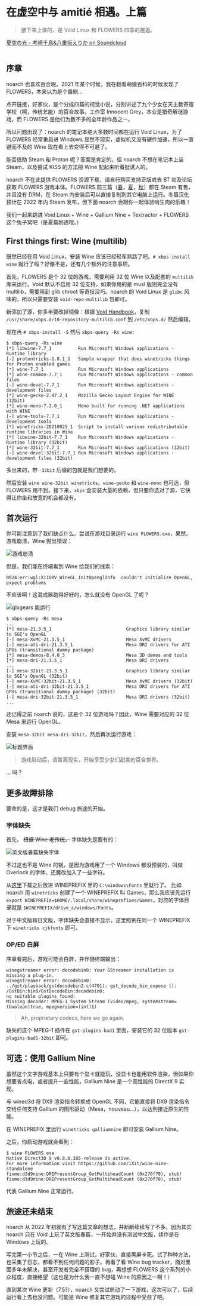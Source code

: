 # 在虚空中与 amitié 相遇。上篇

> 接下来上演的，是 Void Linux 和 FLOWERS 四季的邂逅。

<script type="text/javascript">
function showIframe() {
    let frame = document.getElementById("sc_frame")
    frame.height = 166
    frame.src = "https://w.soundcloud.com/player/?url=https%3A//api.soundcloud.com/tracks/307308303&color=%23ff5500&auto_play=true&hide_related=true&show_comments=false&show_user=false&show_reposts=false&show_teaser=false"
}
</script>
<a href="#" onclick="showIframe()">夏空の光 - 考崎千鳥&八重垣えりか on Soundcloud</a>
<iframe id="sc_frame" width="100%" height="0" scrolling="no" frameborder="no" allow="autoplay" src="about:blank" sandbox="allow-scripts allow-same-origin" referrerpolicy="no-referrer"></iframe>


## 序章

noarch 也喜欢百合呢。2021 年某个时候，我在翻看萌娘百科的时候发现了 FLOWERS，本来以为是个番剧...

点开链接，好家伙，是个分成四篇的视觉小说，分别讲述了九个少女在天主教寄宿学校（啊，传统艺能）的百合故事。工作室 Innocent Grey，本业是猎奇解谜游戏，而 FLOWERS 是他们为数不多的全年龄作品之一。

所以问题出现了：noarch 的笔记本绝大多数时间都在运行 Void Linux，为了 FLOWERS 经常重启进 Windows 显然不现实，虚拟机又没有硬件加速，所以一直避而不及的 Wine 现在看上去变得不可避了。

能否借助 Steam 和 Proton 呢？答案是肯定的，但 noarch 不想在笔记本上装 Steam，以及尝试 KISS 的方法把 Wine 配起来听着挺诱人的。

noarch 不在此提供 FLOWERS 资源下载，请自行购买支持正版或去 BT 站及论坛获取 FLOWERS 游戏本体。FLOWERS 前三篇（[春](https://store.steampowered.com/app/452440/Flowers_Le_volume_sur_printemps/)，[夏](https://store.steampowered.com/app/858940/Flowers_Le_volume_sur_ete/)，[秋](https://store.steampowered.com/app/1238730/Flowers_Le_volume_sur_automne/)）都在 Steam 有售，并且没有 DRM，在 Steam 内安装后可以直接复制到其它电脑上运行。冬篇汉化预计在 2022 年内 Steam 发布，但下面 noarch 会跟你一起体验啃生肉的乐趣！

我们一起来跳进 Void Linux + Wine + Gallium Nine + Textractor + FLOWERS 这个兔子窝吧（是夏篇剧透哦。）


## First things first: Wine (multilib)

既然已经在用 Void Linux，安装 Wine 应该已经轻车熟路了吧。`# xbps-install wine` 就行了吗？好像不是，还有几个额外的注意事项。

首先，FLOWERS 是个 32 位的游戏，需要利用 32 位 Wine 以及配套的 `multilib` 库来运行。Void 默认不启用 32 位支持，如果你用的是 musl 版则完全没有 multilib，需要用到 glib chroot 等奇技淫巧。noarch 的 Void Linux 是 `glibc` 风味的，所以只需要安装 `void-repo-multilib` 包即可。

新添加了源，你多半要改掉镜像：根据 [Void Handbook](https://docs.voidlinux.org/xbps/repositories/mirrors/changing.html)，复制 `/usr/share/xbps.d/10-repository-multilib.conf` 到 `/etc/xbps.d/` 然后编辑。

现在再 `# xbps-install -S` 然后 `xbps-query -Rs wine`:

```
$ xbps-query -Rs wine
[*] libwine-7.7_1          Run Microsoft Windows applications - Runtime library
[-] protontricks-1.8.1_1   Simple wrapper that does winetricks things for Proton enabled games
[*] wine-7.7_1             Run Microsoft Windows applications
[*] wine-common-7.7_1      Run Microsoft Windows applications - common files
[-] wine-devel-7.7_1       Run Microsoft Windows applications - development files
[*] wine-gecko-2.47.2_1    Mozilla Gecko Layout Engine for WINE (32bit)
[*] wine-mono-7.2.0_1      Mono built for running .NET applications with WINE
[-] wine-tools-7.7_1       Run Microsoft Windows applications - development tools
[*] winetricks-20210825_1  Script to install various redistributable runtime libraries in Wine
[*] libwine-32bit-7.7_1    Run Microsoft Windows applications - Runtime library (32bit)
[*] wine-32bit-7.7_1       Run Microsoft Windows applications (32bit)
[-] wine-devel-32bit-7.7_1 Run Microsoft Windows applications - development files (32bit)
```

多出来的，带 `-32bit` 后缀的包就是我们想要的。

然后安装 `wine wine-32bit winetricks`。`wine-gecko` 和 `wine-mono` 也可选，但 FLOWERS 用不到。接下来，`xbps` 会安装大量的依赖，但只要你选对了源，它快得让你坐和放宽的机会都没有。


## 首次运行

你可能注意到了我们缺点什么。尝试在游戏目录运行 `wine FLOWERS.exe`，果然，游戏崩溃，Wine 抛出错误：

![游戏崩溃](images/panik.webp)

但是，我们能在终端看到 Wine 给我们的线索：

```
0024:err:wgl:X11DRV_WineGL_InitOpenglInfo  couldn't initialize OpenGL, expect problems
```

不应该啊！这混成器跑得好好的，怎么就没有 OpenGL 了呢？

![glxgears 能运行](images/glxgears.webp)

```
$ xbps-query -Rs mesa
...
[*] mesa-21.3.5_1                            Graphics library similar to SGI's OpenGL
[-] mesa-XvMC-21.3.5_1                       Mesa XvMC drivers
[-] mesa-ati-dri-21.3.5_1                    Mesa DRI drivers for ATI GPUs (transitional dummy package)
[*] mesa-demos-8.4.0_3                       Mesa 3D demos and tools
[*] mesa-dri-21.3.5_1                        Mesa DRI drivers
...
[-] mesa-32bit-21.3.5_1                      Graphics library similar to SGI's OpenGL (32bit)
[-] mesa-XvMC-32bit-21.3.5_1                 Mesa XvMC drivers (32bit)
[-] mesa-ati-dri-32bit-21.3.5_1              Mesa DRI drivers for ATI GPUs (transitional dummy package) (32bit)
[-] mesa-dri-32bit-21.3.5_1                  Mesa DRI drivers (32bit)
...
```

还记得之前 noarch 说的，这是个 32 位游戏吗？因此，Wine 需要对应的 32 位 Mesa 来运行 OpenGL。

安装 `mesa-32bit mesa-dri-32bit`，然后再次运行游戏：

![标题界面](images/first-run.webp)

> 游戏启动后，请暂离现实，开始享受少女们甜美的百合世界。

... 吗？


## 更多故障排除

要命的是，这才是我们 debug 旅途的开始。

### 字体缺失

首先， ~~根据 Wine 老传统，~~ 字体缺失是要有的：

![英文版春篇缺失字体](images/english-missing-font.webp)

不过这也不是 Wine 的锅，是因为游戏用了一个 Windows 都没预装的，叫做 Overlock 的字体，还魔改加入了一些字符。

从[这里](misc/Overlock-Mod.ttf)下载之后放进 WINEPREFIX 里的 `C:\windows\Fonts` 里就行了。
比如 noarch 用 `winetricks` 创建了一个 WINEPREFIX 叫 Games，那么我应该先运行 `export WINEPREFIX=$HOME/.local/share/wineprefixes/Games`，对应的字体目录就是 `$WINEPREFIX/drive_c/windows/Fonts`。

对于中文版和日文版，字体缺失会直接不显示，这里照例在同一个 WINEPREFIX 下 `winetricks cjkfonts` 即可。

### OP/ED 白屏

序章看完后，游戏可能会白屏，并伴随终端输出：

```
winegstreamer error: decodebin0: Your GStreamer installation is missing a plug-in.
winegstreamer error: decodebin0: ../gst/playback/gstdecodebin2.c(4701): gst_decode_bin_expose (): /GstBin:bin0/GstDecodeBin:decodebin0:
no suitable plugins found:
Missing decoder: MPEG-1 System Stream (video/mpeg, systemstream=(boolean)true, mpegversion=(int)1)
```

> Ah, proprietary codecs, here we go again.

缺失的这个 MPEG-1 插件在 `gst-plugins-bad1` 里面，安装它的 32 位版本 `gst-plugins-bad1-32bit` 即可。


## 可选：使用 Gallium Nine

虽然这个文字游戏基本上只要有个显卡就能玩，没显卡也能用软件渲染，但如果你想要省点电，或者提升一些性能，Gallium Nine 是一个高性能的 DirectX 9 实现。

与 wined3d 将 DX9 渲染指令转换成 OpenGL 不同，它能直接将 DX9 渲染指令交给任何支持 Gallium 的图形驱动（Mesa，nouveau...），以达到接近原生的性能。

在 WINEPREFIX 里运行 `winetricks galliumnine` 即可安装 Gallium Nine。

之后，你启动游戏就会看到：

```
$ wine FLOWERS.exe
Native Direct3D 9 v0.8.0.385-release is active.
For more information visit https://github.com/iXit/wine-nine-standalone
fixme:d3d9nine:DRIPresentGroup_GetMultiheadCount (0x270f78), stub!
fixme:d3d9nine:DRIPresentGroup_GetMultiheadCount (0x270f78), stub!
```

代表 Gallium Nine 正常运行。


## 旅途还未结束

noarch 从 2022 年初就有了写这篇文章的想法，并断断续续写了不多。因为其实 noarch 只在 Void 上玩了英文版春篇，一开始并没有测试中文版，续作是在 Windows 上玩的。

写完第一小节之后，一在 Wine 上测试，好家伙，直接黑屏卡死。试了种种方法，也采集了日志，都看不到任何问题的影子。再看了看 Wine bug tracker，面对里面多年未解决，甚至开发者完全不搭理的 bug，再想想 FLOWERS 这个系列的小众程度，直接绝望（这也是为什么我一直不想碰 Wine 的原因之一啊！）

直到某次 Wine 更新（7.5?），noarch 又尝试启动了一下游戏，这次可以了，后续运行看上去也没问题。可能是 Wine 修复其它游戏的过程中受益了吧。
